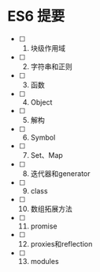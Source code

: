 # ES6 提要

* [ ] 1. 块级作用域
* [ ] 2. 字符串和正则
* [ ] 3. 函数
* [ ] 4. Object
* [ ] 5. 解构
* [ ] 6. Symbol
* [ ] 7. Set、Map
* [ ] 8. 迭代器和generator
* [ ] 9. class
* [ ] 10. 数组拓展方法
* [ ] 11. promise
* [ ] 12. proxies和reflection
* [ ] 13. modules

